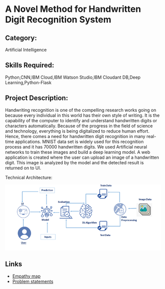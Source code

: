 # A Novel Method for Handwritten Digit Recognition System

## Category: 

Artificial Intelligence

## Skills Required: 

Python,CNN,IBM Cloud,IBM Watson Studio,IBM Cloudant DB,Deep Learning,Python-Flask

## Project Description:

Handwriting recognition is one of the compelling research works going on because every individual in this world has their own style of writing. It is the capability of the computer to identify and understand handwritten digits or characters automatically. Because of the progress in the field of science and technology, everything is being digitalized to reduce human effort. Hence, there comes a need for handwritten digit recognition in many real-time applications. MNIST data set is widely used for this recognition process and it has 70000 handwritten digits. We used Artificial neural networks to train these images and build a deep learning model. A web application is created where the user can upload an image of a handwritten digit. This image is analyzed by the model and the detected result is returned on to UI.

Technical Architecture:


![architecture - blueprint](https://github.com/IBM-EPBL/IBM-Project-31681-1660204101/blob/main/project%20design/architecture.png?raw=true)


## Links 

*  [Empathy map](https://github.com/IBM-EPBL/IBM-Project-31681-1660204101/tree/main/project%20design/Empathy_Map)
*  [Problem statements](https://github.com/IBM-EPBL/IBM-Project-31681-1660204101/tree/main/project%20design/problem%20statement)
